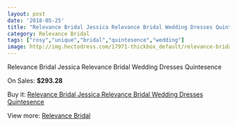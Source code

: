 ```yaml
---
layout: post
date: '2018-05-25'
title: "Relevance Bridal Jessica Relevance Bridal Wedding Dresses Quintesence"
category: Relevance Bridal
tags: ["rosy","unique","bridal","quintesence","wedding"]
image: http://img.hectodress.com/17971-thickbox_default/relevance-bridal-jessica-relevance-bridal-wedding-dresses-quintesence.jpg
---
```

Relevance Bridal Jessica Relevance Bridal Wedding Dresses Quintesence

On Sales: **$293.28**
<a href="https://www.hectodress.com/relevance-bridal/8467-relevance-bridal-jessica-relevance-bridal-wedding-dresses-quintesence.html"><amp-img layout="responsive" width="600" height="600" src="//img.hectodress.com/17971-thickbox_default/relevance-bridal-jessica-relevance-bridal-wedding-dresses-quintesence.jpg" alt="Relevance Bridal Jessica Relevance Bridal Wedding Dresses Quintesence 0" /></a>
<a href="https://www.hectodress.com/relevance-bridal/8467-relevance-bridal-jessica-relevance-bridal-wedding-dresses-quintesence.html"><amp-img layout="responsive" width="600" height="600" src="//img.hectodress.com/17972-thickbox_default/relevance-bridal-jessica-relevance-bridal-wedding-dresses-quintesence.jpg" alt="Relevance Bridal Jessica Relevance Bridal Wedding Dresses Quintesence 1" /></a>

Buy it: [Relevance Bridal Jessica Relevance Bridal Wedding Dresses Quintesence](https://www.hectodress.com/relevance-bridal/8467-relevance-bridal-jessica-relevance-bridal-wedding-dresses-quintesence.html "Relevance Bridal Jessica Relevance Bridal Wedding Dresses Quintesence")

View more: [Relevance Bridal](https://www.hectodress.com/143-relevance-bridal "Relevance Bridal")